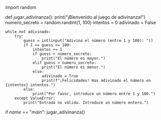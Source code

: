 import random

def jugar_adivinanza():
    print("¡Bienvenido al juego de adivinanza!")
    numero_secreto = random.randint(1, 100)
    intentos = 0
    adivinado = False

    while not adivinado:
        try:
            guess = int(input("Adivina el número (entre 1 y 100): "))
            if 1 <= guess <= 100:
                intentos += 1
                if guess < numero_secreto:
                    print("El número es mayor.")
                elif guess > numero_secreto:
                    print("El número es menor.")
                else:
                    adivinado = True
                    print(f"¡Felicidades! Has adivinado el número en {intentos} intentos.")
            else:
                print("Por favor, introduce un número entre 1 y 100.")
        except ValueError:
            print("Entrada no válida. Introduce un número entero.")

if _name_ == "_main_":
    jugar_adivinanza()
